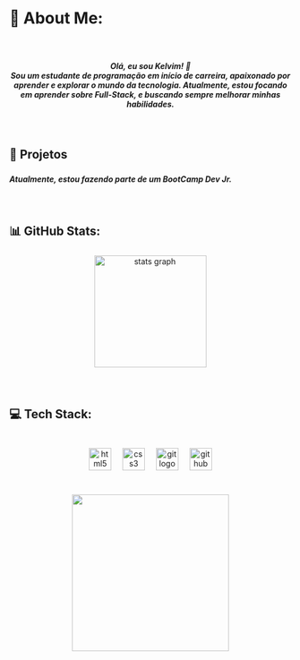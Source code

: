 <!--
**KeLLucas/KeLLucas** is a ✨ _special_ ✨ repository because its `README.md` (this file) appears on your GitHub profile.
-->

<h1 align="left">💫 About Me:</h1>

###

<br clear="both">

<h5 align="center">Olá, eu sou Kelvim! 👋<br>Sou um estudante de programação em início de carreira, apaixonado por aprender e explorar o mundo da tecnologia. Atualmente, estou focando em aprender sobre Full-Stack, e buscando sempre melhorar minhas habilidades.</h5>

###

<br clear="both">
<h2 align="left">🌟 Projetos</h2>

###

<h5 align="left">Atualmente, estou fazendo parte de um BootCamp Dev Jr.</h5>

###

<br clear="both">
<h2 align="left">📊 GitHub Stats:</h2>

###

<div align="center">
  <img src="https://github-readme-stats.vercel.app/api?username=KeLLucas&hide_title=false&hide_rank=false&show_icons=true&include_all_commits=true&count_private=true&disable_animations=false&theme=solarized-dark&locale=en&hide_border=false&order=1" height="200" alt="stats graph"  />
</div>

###

<br clear="both">

<h2 align="left">💻 Tech Stack:</h2>

###

<br clear="both">

<div align="center">
  <img src="https://img.shields.io/badge/HTML5-E34F26?logo=html5&logoColor=white&style=for-the-badge" height="40" alt="html5 logo"  />
  <img width="12" />
  <img src="https://img.shields.io/badge/CSS3-1572B6?logo=css3&logoColor=white&style=for-the-badge" height="40" alt="css3 logo"  />
  <img width="12" />
  <img src="https://img.shields.io/badge/Git-F05032?logo=git&logoColor=white&style=for-the-badge" height="40" alt="git logo"  />
  <img width="12" />
  <img src="https://img.shields.io/badge/GitHub-181717?logo=github&logoColor=white&style=for-the-badge" height="40" alt="github logo"  />
</div>

###

<br clear="both">

<div align="center">
  <img height="280" src="https://gifdb.com/images/high/dark-aesthetic-anime-sdat-shinji-frmglswgu6tj5k3j.webp"  />
</div>

###
